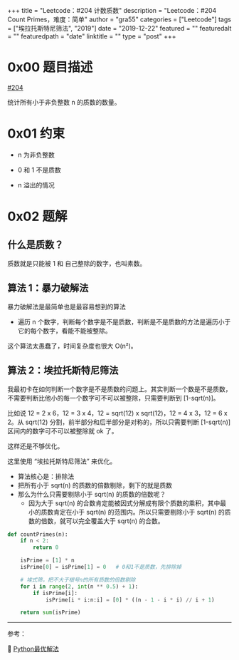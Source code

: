 +++
title = "Leetcode：#204 计数质数"
description = "Leetcode：#204 Count Primes，难度：简单"
author = "gra55"
categories = ["Leetcode"]
tags = ["埃拉托斯特尼筛法", "2019"]
date = "2019-12-22"
featured = ""
featuredalt = ""
featuredpath = "date"
linktitle = ""
type = "post"
+++


# 0x00 题目描述

[#204](https://leetcode-cn.com/problems/count-primes/)

统计所有小于非负整数 n 的质数的数量。

# 0x01 约束

+ n 为非负整数

+ 0 和 1 不是质数

+ n 溢出的情况

# 0x02 题解

## 什么是质数？

质数就是只能被 1 和 自己整除的数字，也叫素数。

## 算法 1：暴力破解法

暴力破解法是最简单也是最容易想到的算法
+ 遍历 n 个数字，判断每个数字是不是质数，判断是不是质数的方法是遍历小于它的每个数字，看能不能被整除。

这个算法太愚蠢了，时间复杂度也很大 O(n²)。

## 算法 2：埃拉托斯特尼筛法

我最初卡在如何判断一个数字是不是质数的问题上。其实判断一个数是不是质数，不需要判断比他小的每一个数字可不可以被整除，只需要判断到 [1-sqrt(n)]。

比如说 12 = 2 x 6，12 = 3 x 4，12 = sqrt(12) x sqrt(12)，12 = 4 x 3，12 = 6 x 2。从 sqrt(12) 分割，前半部分和后半部分是对称的，所以只需要判断 [1-sqrt(n)] 区间内的数字可不可以被整除就 ok 了。

这样还是不够优化。

这里使用 “埃拉托斯特尼筛法” 来优化。
+ 算法核心是：排除法
+ 把所有小于 sqrt(n) 的质数的倍数剔除，剩下的就是质数
+ 那么为什么只需要剔除小于 sqrt(n) 的质数的倍数呢？
  + 因为大于 sqrt(n) 的合数肯定能被因式分解成有限个质数的乘积，其中最小的质数肯定在小于 sqrt(n) 的范围内。所以只需要剔除小于 sqrt(n) 的质数的倍数，就可以完全覆盖大于 sqrt(n) 的合数。

```python
def countPrimes(n):
    if n < 2:
        return 0

    isPrime = [1] * n
    isPrime[0] = isPrime[1] = 0   # 0和1不是质数，先排除掉

    # 埃式筛，把不大于根号n的所有质数的倍数剔除
    for i in range(2, int(n ** 0.5) + 1):
        if isPrime[i]:
            isPrime[i * i:n:i] = [0] * ((n - 1 - i * i) // i + 1)

    return sum(isPrime)
```

---
参考：

:pushpin: [Python最优解法](https://leetcode-cn.com/problems/count-primes/solution/pythonzui-you-jie-fa-mei-you-zhi-yi-liao-ba-by-bru/)
